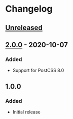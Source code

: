 # Changelog

## [Unreleased][]

## [2.0.0][] - 2020-10-07

### Added

-   Support for PostCSS 8.0

## 1.0.0

### Added

-   Initial release

[unreleased]:
	https://github.com/niksy/postcss-presence-transition/compare/v2.0.0...HEAD
[2.0.0]: https://github.com/niksy/postcss-presence-transition/tree/v2.0.0
